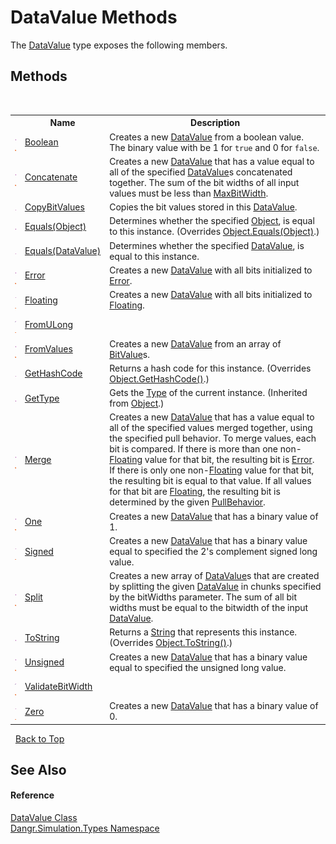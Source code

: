 # DataValue Methods
 

The <a href="T_Dangr_Simulation_Types_DataValue">DataValue</a> type exposes the following members.


## Methods
&nbsp;<table><tr><th></th><th>Name</th><th>Description</th></tr><tr><td>![Public method](media/pubmethod.gif "Public method")![Static member](media/static.gif "Static member")</td><td><a href="M_Dangr_Simulation_Types_DataValue_Boolean">Boolean</a></td><td>
Creates a new <a href="T_Dangr_Simulation_Types_DataValue">DataValue</a> from a boolean value. The binary value with be 1 for `true` and 0 for `false`.</td></tr><tr><td>![Public method](media/pubmethod.gif "Public method")![Static member](media/static.gif "Static member")</td><td><a href="M_Dangr_Simulation_Types_DataValue_Concatenate">Concatenate</a></td><td>
Creates a new <a href="T_Dangr_Simulation_Types_DataValue">DataValue</a> that has a value equal to all of the specified <a href="T_Dangr_Simulation_Types_DataValue">DataValue</a>s concatenated together. The sum of the bit widths of all input values must be less than <a href="F_Dangr_Simulation_Types_DataValue_MaxBitWidth">MaxBitWidth</a>.</td></tr><tr><td>![Public method](media/pubmethod.gif "Public method")</td><td><a href="M_Dangr_Simulation_Types_DataValue_CopyBitValues">CopyBitValues</a></td><td>
Copies the bit values stored in this <a href="T_Dangr_Simulation_Types_DataValue">DataValue</a>.</td></tr><tr><td>![Public method](media/pubmethod.gif "Public method")</td><td><a href="M_Dangr_Simulation_Types_DataValue_Equals_1">Equals(Object)</a></td><td>
Determines whether the specified <a href="http://msdn2.microsoft.com/en-us/library/e5kfa45b" target="_blank">Object</a>, is equal to this instance.
 (Overrides <a href="http://msdn2.microsoft.com/en-us/library/bsc2ak47" target="_blank">Object.Equals(Object)</a>.)</td></tr><tr><td>![Public method](media/pubmethod.gif "Public method")</td><td><a href="M_Dangr_Simulation_Types_DataValue_Equals">Equals(DataValue)</a></td><td>
Determines whether the specified <a href="T_Dangr_Simulation_Types_DataValue">DataValue</a>, is equal to this instance.</td></tr><tr><td>![Public method](media/pubmethod.gif "Public method")![Static member](media/static.gif "Static member")</td><td><a href="M_Dangr_Simulation_Types_DataValue_Error">Error</a></td><td>
Creates a new <a href="T_Dangr_Simulation_Types_DataValue">DataValue</a> with all bits initialized to <a href="T_Dangr_Simulation_Types_BitValue">Error</a>.</td></tr><tr><td>![Public method](media/pubmethod.gif "Public method")![Static member](media/static.gif "Static member")</td><td><a href="M_Dangr_Simulation_Types_DataValue_Floating">Floating</a></td><td>
Creates a new <a href="T_Dangr_Simulation_Types_DataValue">DataValue</a> with all bits initialized to <a href="T_Dangr_Simulation_Types_BitValue">Floating</a>.</td></tr><tr><td>![Private method](media/privmethod.gif "Private method")![Static member](media/static.gif "Static member")</td><td><a href="M_Dangr_Simulation_Types_DataValue_FromULong">FromULong</a></td><td /></tr><tr><td>![Public method](media/pubmethod.gif "Public method")![Static member](media/static.gif "Static member")</td><td><a href="M_Dangr_Simulation_Types_DataValue_FromValues">FromValues</a></td><td>
Creates a new <a href="T_Dangr_Simulation_Types_DataValue">DataValue</a> from an array of <a href="T_Dangr_Simulation_Types_BitValue">BitValue</a>s.</td></tr><tr><td>![Public method](media/pubmethod.gif "Public method")</td><td><a href="M_Dangr_Simulation_Types_DataValue_GetHashCode">GetHashCode</a></td><td>
Returns a hash code for this instance.
 (Overrides <a href="http://msdn2.microsoft.com/en-us/library/zdee4b3y" target="_blank">Object.GetHashCode()</a>.)</td></tr><tr><td>![Public method](media/pubmethod.gif "Public method")</td><td><a href="http://msdn2.microsoft.com/en-us/library/dfwy45w9" target="_blank">GetType</a></td><td>
Gets the <a href="http://msdn2.microsoft.com/en-us/library/42892f65" target="_blank">Type</a> of the current instance.
 (Inherited from <a href="http://msdn2.microsoft.com/en-us/library/e5kfa45b" target="_blank">Object</a>.)</td></tr><tr><td>![Public method](media/pubmethod.gif "Public method")![Static member](media/static.gif "Static member")</td><td><a href="M_Dangr_Simulation_Types_DataValue_Merge">Merge</a></td><td>
Creates a new <a href="T_Dangr_Simulation_Types_DataValue">DataValue</a> that has a value equal to all of the specified values merged together, using the specified pull behavior. To merge values, each bit is compared. If there is more than one non-<a href="T_Dangr_Simulation_Types_BitValue">Floating</a> value for that bit, the resulting bit is <a href="T_Dangr_Simulation_Types_BitValue">Error</a>. If there is only one non-<a href="T_Dangr_Simulation_Types_BitValue">Floating</a> value for that bit, the resulting bit is equal to that value. If all values for that bit are <a href="T_Dangr_Simulation_Types_BitValue">Floating</a>, the resulting bit is determined by the given <a href="T_Dangr_Simulation_Types_PullBehavior">PullBehavior</a>.</td></tr><tr><td>![Public method](media/pubmethod.gif "Public method")![Static member](media/static.gif "Static member")</td><td><a href="M_Dangr_Simulation_Types_DataValue_One">One</a></td><td>
Creates a new <a href="T_Dangr_Simulation_Types_DataValue">DataValue</a> that has a binary value of 1.</td></tr><tr><td>![Public method](media/pubmethod.gif "Public method")![Static member](media/static.gif "Static member")</td><td><a href="M_Dangr_Simulation_Types_DataValue_Signed">Signed</a></td><td>
Creates a new <a href="T_Dangr_Simulation_Types_DataValue">DataValue</a> that has a binary value equal to specified the 2's complement signed long value.</td></tr><tr><td>![Public method](media/pubmethod.gif "Public method")![Static member](media/static.gif "Static member")</td><td><a href="M_Dangr_Simulation_Types_DataValue_Split">Split</a></td><td>
Creates a new array of <a href="T_Dangr_Simulation_Types_DataValue">DataValue</a>s that are created by splitting the given <a href="T_Dangr_Simulation_Types_DataValue">DataValue</a> in chunks specified by the bitWidths parameter. The sum of all bit widths must be equal to the bitwidth of the input <a href="T_Dangr_Simulation_Types_DataValue">DataValue</a>.</td></tr><tr><td>![Public method](media/pubmethod.gif "Public method")</td><td><a href="M_Dangr_Simulation_Types_DataValue_ToString">ToString</a></td><td>
Returns a <a href="http://msdn2.microsoft.com/en-us/library/s1wwdcbf" target="_blank">String</a> that represents this instance.
 (Overrides <a href="http://msdn2.microsoft.com/en-us/library/7bxwbwt2" target="_blank">Object.ToString()</a>.)</td></tr><tr><td>![Public method](media/pubmethod.gif "Public method")![Static member](media/static.gif "Static member")</td><td><a href="M_Dangr_Simulation_Types_DataValue_Unsigned">Unsigned</a></td><td>
Creates a new <a href="T_Dangr_Simulation_Types_DataValue">DataValue</a> that has a binary value equal to specified the unsigned long value.</td></tr><tr><td>![Private method](media/privmethod.gif "Private method")![Static member](media/static.gif "Static member")</td><td><a href="M_Dangr_Simulation_Types_DataValue_ValidateBitWidth">ValidateBitWidth</a></td><td /></tr><tr><td>![Public method](media/pubmethod.gif "Public method")![Static member](media/static.gif "Static member")</td><td><a href="M_Dangr_Simulation_Types_DataValue_Zero">Zero</a></td><td>
Creates a new <a href="T_Dangr_Simulation_Types_DataValue">DataValue</a> that has a binary value of 0.</td></tr></table>&nbsp;
<a href="#datavalue-methods">Back to Top</a>

## See Also


#### Reference
<a href="T_Dangr_Simulation_Types_DataValue">DataValue Class</a><br /><a href="N_Dangr_Simulation_Types">Dangr.Simulation.Types Namespace</a><br />
